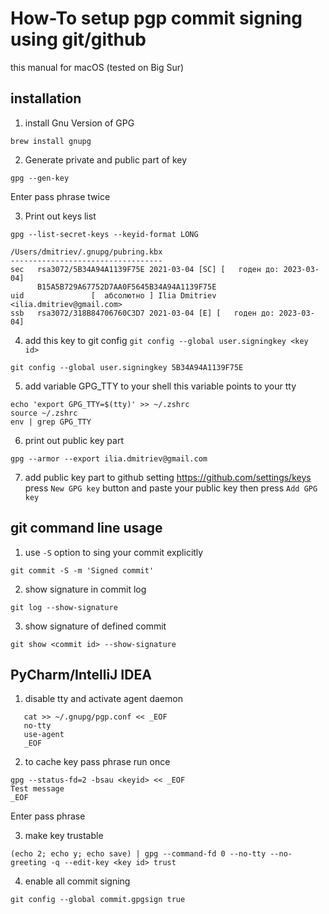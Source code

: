 # How-To setup pgp commit signing using git/github

this manual for macOS (tested on Big Sur)

## installation

1. install Gnu Version of GPG
```shell
brew install gnupg
```

2. Generate private and public part of key
```shell
gpg --gen-key
```
Enter pass phrase twice

3. Print out keys list
```shell
gpg --list-secret-keys --keyid-format LONG
```

```text
/Users/dmitriev/.gnupg/pubring.kbx
----------------------------------
sec   rsa3072/5B34A94A1139F75E 2021-03-04 [SC] [   годен до: 2023-03-04]
      B15A5B729A67752D7AA0F5645B34A94A1139F75E
uid               [  абсолютно ] Ilia Dmitriev <ilia.dmitriev@gmail.com>
ssb   rsa3072/318B84706760C3D7 2021-03-04 [E] [   годен до: 2023-03-04]
```

4. add this key to git config
`git config --global user.signingkey <key id>`
```shell
git config --global user.signingkey 5B34A94A1139F75E
```

5. add variable GPG_TTY to your shell
this variable points to your tty
```shell
echo 'export GPG_TTY=$(tty)' >> ~/.zshrc
source ~/.zshrc
env | grep GPG_TTY
```

6. print out public key part
```shell
gpg --armor --export ilia.dmitriev@gmail.com
```

7. add public key part to github setting
   https://github.com/settings/keys
   press `New GPG key` button and paste your public key
   then press `Add GPG key`


## git command line usage

1. use `-S` option to sing your commit explicitly
```shell
git commit -S -m 'Signed commit'
```

2. show signature in commit log
```shell
git log --show-signature
```

3. show signature of defined commit
```shell
git show <commit id> --show-signature
```

## PyCharm/IntelliJ IDEA

1. disable tty and activate agent daemon
```shell
   cat >> ~/.gnupg/pgp.conf << _EOF
   no-tty
   use-agent
   _EOF
```

2. to cache key pass phrase run once
```shell
gpg --status-fd=2 -bsau <keyid> << _EOF
Test message
_EOF
```
Enter pass phrase

3. make key trustable
```shell
(echo 2; echo y; echo save) | gpg --command-fd 0 --no-tty --no-greeting -q --edit-key <key id> trust
```

4. enable all commit signing
```shell
git config --global commit.gpgsign true
```
